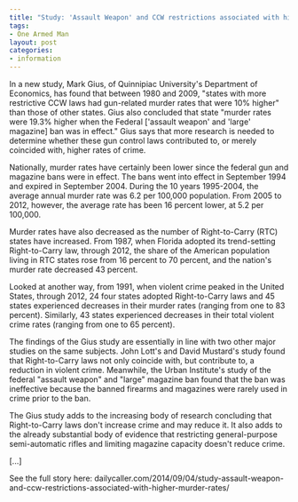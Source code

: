 ```yaml
---
title: "Study: 'Assault Weapon' and CCW restrictions associated with higher murder rates"
tags:
- One Armed Man
layout: post
categories:
- information
---
```


In a new study, Mark Gius, of Quinnipiac University's Department of Economics, has found that between 1980 and 2009, "states with more restrictive CCW laws had gun-related murder rates that were 10% higher" than those of other states. Gius also concluded that state "murder rates were 19.3% higher when the Federal \['assault weapon' and 'large' magazine\] ban was in effect." Gius says that more research is needed to determine whether these gun control laws contributed to, or merely coincided with, higher rates of crime.

Nationally, murder rates have certainly been lower since the federal gun and magazine bans were in effect. The bans went into effect in September 1994 and expired in September 2004. During the 10 years 1995-2004, the average annual murder rate was 6.2 per 100,000 population. From 2005 to 2012, however, the average rate has been 16 percent lower, at 5.2 per 100,000.

Murder rates have also decreased as the number of Right-to-Carry (RTC) states have increased. From 1987, when Florida adopted its trend-setting Right-to-Carry law, through 2012, the share of the American population living in RTC states rose from 16 percent to 70 percent, and the nation's murder rate decreased 43 percent.

Looked at another way, from 1991, when violent crime peaked in the United States, through 2012, 24 four states adopted Right-to-Carry laws and 45 states experienced decreases in their murder rates (ranging from one to 83 percent). Similarly, 43 states experienced decreases in their total violent crime rates (ranging from one to 65 percent).

The findings of the Gius study are essentially in line with two other major studies on the same subjects. John Lott's and David Mustard's study found that Right-to-Carry laws not only coincide with, but contribute to, a reduction in violent crime. Meanwhile, the Urban Institute's study of the federal "assault weapon" and "large" magazine ban found that the ban was ineffective because the banned firearms and magazines were rarely used in crime prior to the ban.

The Gius study adds to the increasing body of research concluding that Right-to-Carry laws don't increase crime and may reduce it. It also adds to the already substantial body of evidence that restricting general-purpose semi-automatic rifles and limiting magazine capacity doesn't reduce crime.

\[...\]

See the full story here: dailycaller.com/2014/09/04/study-assault-weapon-and-ccw-restrictions-associated-with-higher-murder-rates/